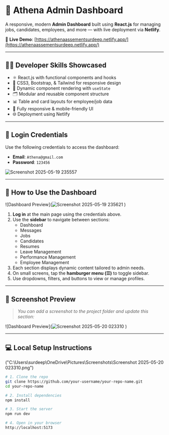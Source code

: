 # 🧠 Athena Admin Dashboard

A responsive, modern **Admin Dashboard** built using **React.js** for managing jobs, candidates, employees, and more — with live deployment via **Netlify**.

🔗 **Live Demo**: [https://athenaassementsurdeep.netlify.app/](https://athenaassementsurdeep.netlify.app/)

---

## 🧑‍💻 Developer Skills Showcased

- ⚛️ React.js with functional components and hooks
- 💅 CSS3, Bootstrap, & Tailwind for responsive design
- 🎯 Dynamic component rendering with `useState`
- 🗂️ Modular and reusable component structure
- 📊 Table and card layouts for employee/job data
- 📱 Fully responsive & mobile-friendly UI
- 🌐 Deployment using Netlify

---

## 🔐 Login Credentials

Use the following credentials to access the dashboard:

- **Email**: `Athena@gmail.com`  
- **Password**: `123456`

![Screenshot 2025-05-19 235557](https://github.com/user-attachments/assets/8e5b0a43-60db-4480-aa85-9c8a3721da75)
 


---

## 🚀 How to Use the Dashboard
  ![Dashboard Preview](![Screenshot 2025-05-19 235621](https://github.com/user-attachments/assets/ea9519de-689b-4793-919e-f6a4ba501772)
)
1. **Log in** at the main page using the credentials above.
2. Use the **sidebar** to navigate between sections:
   - Dashboard
   - Messages
   - Jobs
   - Candidates
   - Resumes
   - Leave Management
   - Performance Management
   - Employee Management
3. Each section displays dynamic content tailored to admin needs.
4. On small screens, tap the **hamburger menu (☰)** to toggle sidebar.
5. Use dropdowns, filters, and buttons to view or manage profiles.

---

## 📸 Screenshot Preview

> _You can add a screenshot to the project folder and update this section:_

![Dashboard Preview](![Screenshot 2025-05-20 023310](https://github.com/user-attachments/assets/af3f1d1a-fd31-4cc9-af08-6ca1e5b20042)
)

---

## 💻 Local Setup Instructions
("C:\Users\surdeep\OneDrive\Pictures\Screenshots\Screenshot 2025-05-20 023310.png")
```bash
# 1. Clone the repo
git clone https://github.com/your-username/your-repo-name.git
cd your-repo-name

# 2. Install dependencies
npm install

# 3. Start the server
npm run dev

# 4. Open in your browser
http://localhost:5173
